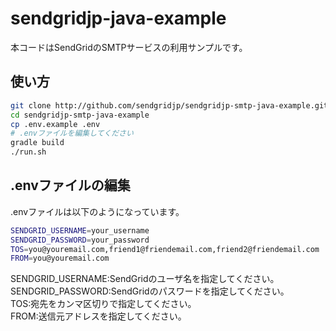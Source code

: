 # sendgridjp-java-example

本コードはSendGridのSMTPサービスの利用サンプルです。

## 使い方

```bash
git clone http://github.com/sendgridjp/sendgridjp-smtp-java-example.git
cd sendgridjp-smtp-java-example
cp .env.example .env
# .envファイルを編集してください
gradle build
./run.sh
```

## .envファイルの編集
.envファイルは以下のようになっています。

```bash
SENDGRID_USERNAME=your_username
SENDGRID_PASSWORD=your_password
TOS=you@youremail.com,friend1@friendemail.com,friend2@friendemail.com
FROM=you@youremail.com
```
SENDGRID_USERNAME:SendGridのユーザ名を指定してください。  
SENDGRID_PASSWORD:SendGridのパスワードを指定してください。  
TOS:宛先をカンマ区切りで指定してください。  
FROM:送信元アドレスを指定してください。  
